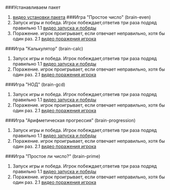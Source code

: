###Устанавливаем пакет
1. [видео установки пакета](https://asciinema.org/connect/d146d5f4-cb47-4018-99d6-b737069484c2)
###Игра "Простое число" (brain-even)
1. Запуск игры и победа. Игрок побеждает,ответив три раза подряд правильно
    1.1 [видео запуска и победы](https://asciinema.org/connect/d146d5f4-cb47-4018-99d6-b737069484c2)
2. Поражение. игрок проигрывает, если отвечает неправильно, хотя бы один раз.
    2.1 [видео поражения игрока](https://asciinema.org/connect/d146d5f4-cb47-4018-99d6-b737069484c2)

###Игра "Калькулятор" (brain-calc)
1. Запуск игры и победа. Игрок побеждает,ответив три раза подряд правильно
    1.1 [видео запуска и победы](https://asciinema.org/connect/d146d5f4-cb47-4018-99d6-b737069484c2) 
2. Поражение. игрок проигрывает, если отвечает неправильно, хотя бы один раз.
    2.1 [видео поражения игрока](https://asciinema.org/connect/d146d5f4-cb47-4018-99d6-b737069484c2)

###Игра "НОД" (brain-gcd)
1. Запуск игры и победа. Игрок побеждает,ответив три раза подряд правильно
    1.1 [видео запуска и победы](https://asciinema.org/connect/d146d5f4-cb47-4018-99d6-b737069484c2) 
2. Поражение. игрок проигрывает, если отвечает неправильно, хотя бы один раз.
    2.1 [видео поражения игрока](https://asciinema.org/connect/d146d5f4-cb47-4018-99d6-b737069484c2)

###Игра "Арифметическая прогрессия" (brain-progression)
1. Запуск игры и победа. Игрок побеждает,ответив три раза подряд правильно
    1.1 [видео запуска и победы](https://asciinema.org/connect/d146d5f4-cb47-4018-99d6-b737069484c2) 
2. Поражение. игрок проигрывает, если отвечает неправильно, хотя бы один раз.
    2.1 [видео поражения игрока](https://asciinema.org/connect/d146d5f4-cb47-4018-99d6-b737069484c2)

###Игра "Простое ли число?" (brain-prime)
1. Запуск игры и победа. Игрок побеждает,ответив три раза подряд правильно
    1.1 [видео запуска и победы](https://asciinema.org/connect/d146d5f4-cb47-4018-99d6-b737069484c2) 
2. Поражение. игрок проигрывает, если отвечает неправильно, хотя бы один раз.
    2.1 [видео поражения игрока](https://asciinema.org/connect/d146d5f4-cb47-4018-99d6-b737069484c2)

